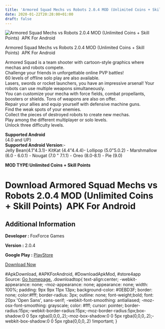 ```yaml
---
title: 'Armored Squad Mechs vs Robots 2.0.4 MOD (Unlimited Coins + Skill Points)  APK For Android'
date: 2020-01-22T20:28:00+01:00
draft: false
---
```


![Armored Squad Mechs vs Robots 2.0.4 MOD (Unlimited Coins + Skill Points)  APK For Android](https://i0.wp.com/apkhome.net/wp-content/uploads/2020/01/Armored-Squad-Mechs-vs-Robots-2.0.4-MOD-Unlimited-Coins-Skill-Points.png "Armored Squad Mechs vs Robots 2.0.4 MOD (Unlimited Coins + Skill Points)  APK For Android")

  

Armored Squad Mechs vs Robots 2.0.4 MOD (Unlimited Coins + Skill Points)  APK For Android

Armored Squad is a team shooter with cartoon-style graphics where mechas and robots compete.  
Challenge your friends in unforgettable online PVP battles!  
60 levels of offline solo play are also available.  
Lasers, swords or rocket launchers, you have an impressive arsenal! Your robots can use multiple weapons simultaneously.  
You can customize your mecha with force fields, combat propellants, boosters or shields. Tons of weapons are also on offer.  
Repair your allies and equip yourself with defensive machine guns.  
Find the weak spots of your enemies.  
Collect the pieces of destroyed robots to create new mechas.  
Play among the different multiplayer or solo levels.  
Unlock three difficulty levels.

**Supported Android**  
{4.0 and UP}  
**Supported Android Version**:-  
Jelly Bean(4.1"4.3.1)- KitKat (4.4"4.4.4)- Lollipop (5.0"5.0.2) - Marshmallow (6.0 - 6.0.1) - Nougat (7.0 " 7.1.1) - Oreo (8.0-8.1) - Pie (9.0)

**MOD TYPE:Unlimited Coins + Skill Points**

Download Armored Squad Mechs vs Robots 2.0.4 MOD (Unlimited Coins + Skill Points)  APK For Android
===================================================================================================

Additional Information
----------------------

**Developer :** FoxForce Games

**Version :** 2.0.4

**Google Play :** [PlayStore](https://play.google.com/store/apps/details?id=com.FoxForceGames.ArmoredSquad)

  

[Download Now](https://store4app.co/post/armored-squad-mechs-vs-robots-2-0-4-mod-unlimited-coins-skill-points-apk-for-android_1579714260)

  
#ApkDownload, #APKForAndroid, #DownloadApkMod, #store4app  
Source: [Go homepage.](https://store4app.co/post/armored-squad-mechs-vs-robots-2-0-4-mod-unlimited-coins-skill-points-apk-for-android_1579714260) .downloadtop{ text-align:center; -webkit-appearance: none; -moz-appearance: none; appearance: none; width: 100%; padding: 9px 9px 11px 13px; background-color: #0EBD3F; border: none; color:#fff; border-radius: 3px; outline: none; font-weight;bold; font: 20px 'Open Sans', sans-serif; -webkit-font-smoothing: antialiased; -moz-osx-font-smoothing: grayscale; color: #fff; cursor: pointer; border-radius:15px;-webkit-border-radius:15px;-moz-border-radius:5px;box-shadow:0 0 5px rgba(0,0,0,.2);-moz-box-shadow:0 0 5px rgba(0,0,0,.2);-webkit-box-shadow:0 0 5px rgba(0,0,0,.2) !important; }